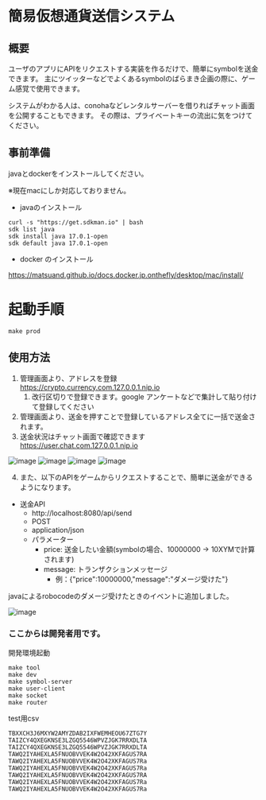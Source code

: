 # 簡易仮想通貨送信システム

## 概要

ユーザのアプリにAPIをリクエストする実装を作るだけで、簡単にsymbolを送金できます。
主にツイッターなどでよくあるsymbolのばらまき企画の際に、ゲーム感覚で使用できます。

システムがわかる人は、conohaなどレンタルサーバーを借りればチャット画面を公開することもできます。
その際は、プライベートキーの流出に気をつけてください。

## 事前準備

javaとdockerをインストールしてください。

※現在macにしか対応しておりません。

 - javaのインストール

```
curl -s "https://get.sdkman.io" | bash
sdk list java 
sdk install java 17.0.1-open 
sdk default java 17.0.1-open
```

 - docker のインストール
 
 https://matsuand.github.io/docs.docker.jp.onthefly/desktop/mac/install/

# 起動手順

```shell
make prod
```

## 使用方法

1. 管理画面より、アドレスを登録 https://crypto.currency.com.127.0.0.1.nip.io
   1. 改行区切りで登録できます。google アンケートなどで集計して貼り付けて登録してください
2. 管理画面より、送金を押すことで登録しているアドレス全てに一括で送金されます。
3. 送金状況はチャット画面で確認できます https://user.chat.com.127.0.0.1.nip.io

![image](https://user-images.githubusercontent.com/43595281/154271249-d3c6f6bf-4c43-412d-974f-3a691161c6c6.png)
![image](https://user-images.githubusercontent.com/43595281/154271439-15c0bd8d-c4a9-4667-9bfa-5ab59007e97e.png)
![image](https://user-images.githubusercontent.com/43595281/154272233-7ea43499-5cd5-4233-b817-499d3ceadd72.png)
![image](https://user-images.githubusercontent.com/43595281/154272333-803fcb1d-9aa9-4341-aada-50fa9cb65ae9.png)

4. また、以下のAPIをゲームからリクエストすることで、簡単に送金ができるようになります。
- 送金API
    - http://localhost:8080/api/send
    - POST
    - application/json
    - パラメーター
        - price: 送金したい金額(symbolの場合、10000000 → 10XYMで計算されます)
        - message: トランザクションメッセージ
            - 例：{"price":10000000,"message":"ダメージ受けた"}

javaによるrobocodeのダメージ受けたときのイベントに追加しました。

![image](https://user-images.githubusercontent.com/43595281/154279449-f5e7b90e-6a49-4d5a-87b0-6dafa5b56494.png)

### ここからは開発者用です。

開発環境起動

```shell
make tool
make dev
make symbol-server
make user-client
make socket
make router
```

test用csv
```
TBXXCH3J6MXYW2AMYZDAB2IXFWEMHEOU67ZTG7Y
TAIZCY4QXEGKNSE3LZGQ5546WPVZJGK7RRXDLTA	
TAIZCY4QXEGKNSE3LZGQ5546WPVZJGK7RRXDLTA	
TAWQ2IYAHEXLA5FNUOBVVEK4W2O42XKFAGUS7RA	
TAWQ2IYAHEXLA5FNUOBVVEK4W2O42XKFAGUS7Ra	
TAWQ2IYAHEXLA5FNUOBVVEK4W2O42XKFAGUS7Ra	
TAWQ2IYAHEXLA5FNUOBVVEK4W2O42XKFAGUS7RA	
TAWQ2IYAHEXLA5FNUOBVVEK4W2O42XKFAGUS7Ra	
TAWQ2IYAHEXLA5FNUOBVVEK4W2O42XKFAGUS7Ra
```
